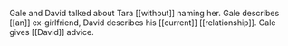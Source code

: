Gale and David talked about Tara [[without]] naming her. Gale describes [[an]] ex-girlfriend, David describes his [[current]] [[relationship]]. Gale gives [[David]] advice.

  
